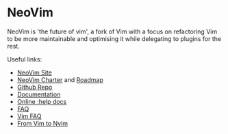 # NeoVim

NeoVim is 'the future of vim', a fork of Vim with a focus on refactoring Vim to be more maintainable and optimising it while delegating to plugins for the rest.

Useful links:

* [NeoVim Site](https://neovim.io/)
* [NeoVim Charter](https://neovim.io/charter/) and [Roadmap](https://neovim.io/roadmap/)
* [Github Repo](https://github.com/neovim/neovim)
* [Documentation](https://neovim.io/doc/)
* [Online :help docs](https://neovim.io/doc/user/)
* [FAQ](https://github.com/neovim/neovim/wiki/FAQ)
* [Vim FAQ](https://vimhelp.appspot.com/vim_faq.txt.html)
* [From Vim to Nvim](https://neovim.io/doc/user/nvim.html#nvim-from-vim)